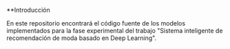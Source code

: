 **Introducción

En este repositorio encontrará el código fuente de los modelos implementados para la fase experimental del trabajo "Sistema inteligente de recomendación de moda basado en Deep Learning". 

